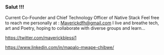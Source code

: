 ### Salut !!!
Current Co-Founder and Chief Technology Officer of Native Stack
Feel free to reach me personally at : Maverickdfh@gmail.com
I live and breathe tech, art and Poetry, hoping to collaborate with diverse groups and learn...

https://twitter.com/maverickblessi1

https://www.linkedin.com/in/mapalo-mwape-chibwe/

